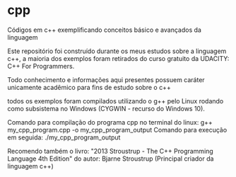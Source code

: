 # cpp
Códigos em c++ exemplificando conceitos básico e avançados da linguagem

Este repositório foi construído durante os meus estudos sobre a linguagem c++, a maioria dos exemplos foram
retirados do curso gratuito da UDACITY: C++ For Programmers.

Todo conhecimento e informações aqui presentes possuem caráter unicamente acadêmico para fins de estudo sobre o c++

todos os exemplos foram compilados utilizando o g++ pelo Linux rodando como subsistema no Windows (CYGWIN - recurso do Windows 10).

Comando para compilação do programa cpp no terminal do linux: g++ my_cpp_program.cpp -o my_cpp_program_output
Comando para execução em seguida: ./my_cpp_program_output

Recomendo também o livro: "2013 Stroustrup - The C++ Programming Language 4th Edition" do autor: Bjarne Stroustrup (Principal criador da linguagem c++)
